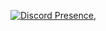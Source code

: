 [![Discord Presence](https://lanyard.cnrad.dev/api/:506151528420212739)](https://discord.com/users/:506151528420212739),




